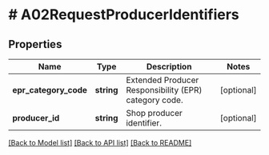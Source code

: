 # # A02RequestProducerIdentifiers

## Properties

Name | Type | Description | Notes
------------ | ------------- | ------------- | -------------
**epr_category_code** | **string** | Extended Producer Responsibility (EPR) category code. | [optional]
**producer_id** | **string** | Shop producer identifier. | [optional]

[[Back to Model list]](../../README.md#models) [[Back to API list]](../../README.md#endpoints) [[Back to README]](../../README.md)

